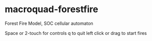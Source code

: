 # macroquad-forestfire
Forest Fire Model, SOC cellular automaton

Space or 2-touch for controls
q to quit
left click or drag to start fires
